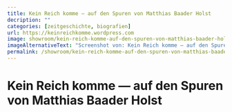 ```yaml
---
title: Kein Reich komme — auf den Spuren von Matthias Baader Holst
decription: ""
categories: [zeitgeschichte, biografien]
url: https://keinreichkomme.wordpress.com
image: showroom/kein-reich-komme-auf-den-spuren-von-matthias-baader-holst.jpg
imageAlternativeText: "Screenshot von: Kein Reich komme — auf den Spuren von Matthias Baader Holst"
permalink: /showroom/kein-reich-komme-auf-den-spuren-von-matthias-baader-holst
---
```


# Kein Reich komme — auf den Spuren von Matthias Baader Holst